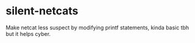 # silent-netcats
Make netcat less suspect by modifying printf statements, kinda basic tbh but it helps cyber.
